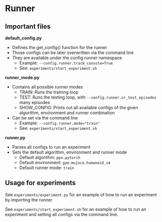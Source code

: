 # Runner


## Important files

**default_config.py**
- Defines the get_config() function for the runner
- Those configs can be later overwritten via the command line
- They are available under the config.runner namespace
    - Example: ```--config.runner.track_console=True```
    - See: ```experiments/start_experiment.sh```

**runner_mode.py**
- Contains all possible runner modes
    - TRAIN: Runs the training loop
    - TEST: Runs the testing loop, with ```--config.runner.nr_test_episodes``` many episodes
    - SHOW_CONFIG: Prints out all available configs of the given algorithm, environment and runner combination
- Can be set via the command line
    - Example: ```--config.runner.mode="train"```
    - See: ```experiments/start_experiment.sh```

**runner.py**
- Parses all configs to run an experiment
- Sets the default algorithm, environment and runner mode
    - Default algorithm: ```ppo.pytorch```
    - Default environment: ```gym.mujoco.humanoid_v4```
    - Default runner mode: ```train```


## Usage for experiments
See ```experiments/experiment.py``` for an example of how to run an experiment by importing the runner.

See ```experiments/start_experiment.sh``` for an example of how to run an experiment and setting all configs via the command line.